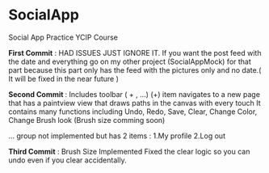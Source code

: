 # SocialApp
Social App Practice YCIP Course


<b>First Commit</b> : HAD ISSUES JUST IGNORE IT. If you want the post feed with the date and everything go on my other project (SocialAppMock) for that part because this part only has the feed with the pictures only and no date.( It will be fixed in the near future )

<b>Second Commit </b> : Includes toolbar ( + , ...) 
 (+) item navigates to a new page that has a paintview view that draws paths in the canvas with every touch
      It contains many functions including Undo, Redo, Save, Clear, Change Color, Change Brush look (Brush size comming soon)
      
 ... group not implemented but has 2 items :
  1.My profile
  2.Log out


<b>Third Commit</b> : Brush Size Implemented 
     Fixed the clear logic so you can undo even if you clear accidentally.
